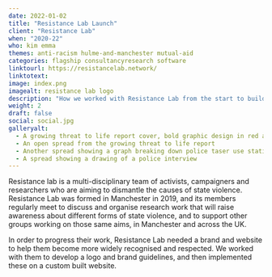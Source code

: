 ```yaml
---
date: 2022-01-02
title: "Resistance Lab Launch"
client: "Resistance Lab"
when: "2020-22"
who: kim emma
themes: anti-racism hulme-and-manchester mutual-aid
categories: flagship consultancyresearch software
linktourl: https://resistancelab.network/
linktotext:
image: index.png
imagealt: resistance lab logo
description: "How we worked with Resistance Lab from the start to build their first website and support them with branding and design"
weight: 2
draft: false
social: social.jpg
galleryalt:
  - A growing threat to life report cover, bold graphic design in red and black
  - An open spread from the growing threat to life report
  - Another spread showing a graph breaking down police taser use statistics
  - A spread showing a drawing of a police interview
---
```


Resistance lab is a multi-disciplinary team of activists, campaigners and researchers who are aiming to dismantle the causes of state violence. Resistance Lab was formed in Manchester in 2019, and its members regularly meet to discuss and organise research work that will raise awareness about different forms of state violence, and to support other groups working on those same aims, in Manchester and across the UK.

In order to progress their work, Resistance Lab needed a brand and website to help them become more widely recognised and respected. We worked with them to develop a logo and brand guidelines, and then implemented these on a custom built website.
